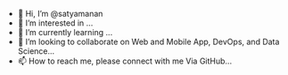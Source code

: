 - 👋 Hi, I’m @satyamanan
- 👀 I’m interested in ...
- 🌱 I’m currently learning ...
- 💞️ I’m looking to collaborate on Web and Mobile App, DevOps, and Data Science...
- 📫 How to reach me, please connect with me Via GitHub...

<!---
satyamanan/satyamanan is a ✨ special ✨ repository because its `README.md` (this file) appears on your GitHub profile.
You can click the Preview link to take a look at your changes.
--->
